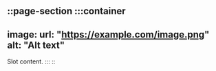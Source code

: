 ::page-section
  :::container
  ---
  image:
    url: "https://example.com/image.png"
    alt: "Alt text"
  ---
  Slot content.
  :::
::
